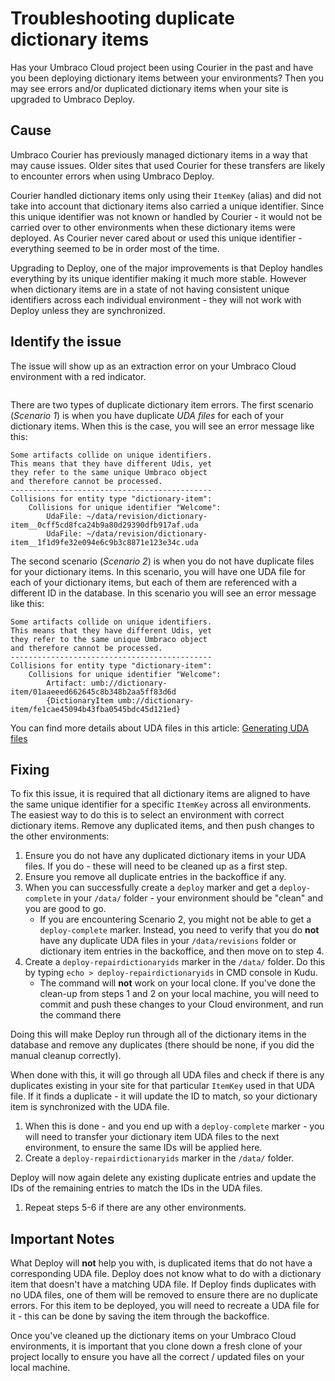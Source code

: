 # Troubleshooting duplicate dictionary items

Has your Umbraco Cloud project been using Courier in the past and have you been deploying dictionary items between your environments? Then you may see errors and/or duplicated dictionary items when your site is upgraded to Umbraco Deploy.

## Cause

Umbraco Courier has previously managed dictionary items in a way that may cause issues. Older sites that used Courier for these transfers are likely to encounter errors when using Umbraco Deploy.

Courier handled dictionary items only using their `ItemKey` (alias) and did not take into account that dictionary items also carried a unique identifier. Since this unique identifier was not known or handled by Courier - it would not be carried over to other environments when these dictionary items were deployed. As Courier never cared about or used this unique identifier - everything seemed to be in order most of the time.

Upgrading to Deploy, one of the major improvements is that Deploy handles everything by its unique identifier making it much more stable. However when dictionary items are in a state of not having consistent unique identifiers across each individual environment - they will not work with Deploy unless they are synchronized.

## Identify the issue

The issue will show up as an extraction error on your Umbraco Cloud environment with a red indicator.

<figure><img src="../../../../.gitbook/assets/image (54).png" alt=""><figcaption></figcaption></figure>

There are two types of duplicate dictionary item errors. The first scenario (_Scenario 1_) is when you have duplicate _UDA files_ for each of your dictionary items. When this is the case, you will see an error message like this:

```
Some artifacts collide on unique identifiers.
This means that they have different Udis, yet
they refer to the same unique Umbraco object
and therefore cannot be processed.
---------------------------------------------
Collisions for entity type "dictionary-item":
    Collisions for unique identifier "Welcome":
        UdaFile: ~/data/revision/dictionary-item__0cff5cd8fca24b9a80d29390dfb917af.uda
        UdaFile: ~/data/revision/dictionary-item__1f1d9fe32e094e6c9b3c8871e123e34c.uda
```

The second scenario (_Scenario 2_) is when you do not have duplicate files for your dictionary items. In this scenario, you will have one UDA file for each of your dictionary items, but each of them are referenced with a different ID in the database. In this scenario you will see an error message like this:

```
Some artifacts collide on unique identifiers.
This means that they have different Udis, yet
they refer to the same unique Umbraco object
and therefore cannot be processed.
---------------------------------------------
Collisions for entity type "dictionary-item":
    Collisions for unique identifier "Welcome":
        Artifact: umb://dictionary-item/01aaeeed662645c8b348b2aa5ff83d6d
        {DictionaryItem umb://dictionary-item/fe1cae45094b43fba0545bdc45d121ed}
```

You can find more details about UDA files in this article: [Generating UDA files](../../power-tools/generating-uda-files.md#what-are-uda-files)

## Fixing

To fix this issue, it is required that all dictionary items are aligned to have the same unique identifier for a specific `ItemKey` across all environments. The easiest way to do this is to select an environment with correct dictionary items. Remove any duplicated items, and then push changes to the other environments:

1. Ensure you do not have any duplicated dictionary items in your UDA files. If you do - these will need to be cleaned up as a first step.
2. Ensure you remove all duplicate entries in the backoffice if any.
3. When you can successfully create a `deploy` marker and get a `deploy-complete` in your `/data/` folder - your environment should be "clean" and you are good to go.
   * If you are encountering Scenario 2, you might not be able to get a `deploy-complete` marker. Instead, you need to verify that you do **not** have any duplicate UDA files in your `/data/revisions` folder or dictionary item entries in the backoffice, and then move on to step 4.
4. Create a `deploy-repairdictionaryids` marker in the `/data/` folder. Do this by typing `echo > deploy-repairdictionaryids` in CMD console in Kudu.
   * The command will **not** work on your local clone. If you've done the clean-up from steps 1 and 2 on your local machine, you will need to commit and push these changes to your Cloud environment, and run the command there

Doing this will make Deploy run through all of the dictionary items in the database and remove any duplicates (there should be none, if you did the manual cleanup correctly).

When done with this, it will go through all UDA files and check if there is any duplicates existing in your site for that particular `ItemKey` used in that UDA file. If it finds a duplicate - it will update the ID to match, so your dictionary item is synchronized with the UDA file.

1. When this is done - and you end up with a `deploy-complete` marker - you will need to transfer your dictionary item UDA files to the next environment, to ensure the same IDs will be applied here.
2. Create a `deploy-repairdictionaryids` marker in the `/data/` folder.

Deploy will now again delete any existing duplicate entries and update the IDs of the remaining entries to match the IDs in the UDA files.

1. Repeat steps 5-6 if there are any other environments.

## Important Notes

What Deploy will **not** help you with, is duplicated items that do not have a corresponding UDA file. Deploy does not know what to do with a dictionary item that doesn't have a matching UDA file. If Deploy finds duplicates with no UDA files, one of them will be removed to ensure there are no duplicate errors. For this item to be deployed, you will need to recreate a UDA file for it - this can be done by saving the item through the backoffice.

Once you've cleaned up the dictionary items on your Umbraco Cloud environments, it is important that you clone down a fresh clone of your project locally to ensure you have all the correct / updated files on your local machine.
